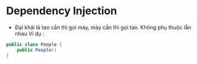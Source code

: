# Dependency Injection
- Đại khái là tao cần thì gọi mày, mày cần thì gọi tao. Không phụ thuộc lẫn nhau
Ví dụ :
```java
public class People {
	public People()
}
```
<!--stackedit_data:
eyJoaXN0b3J5IjpbLTE5MDk5NzQ3OTddfQ==
-->